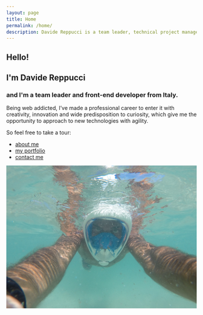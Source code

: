 ```yaml
---
layout: page
title: Home
permalink: /home/
description: Davide Reppucci is a team leader, technical project manager and front-end developer from Italy.
---
```


<section class="page-view home-view">
	<div class="content">
		<h1>Hello!</h1>
		<h2>I'm Davide Reppucci</h2>
		<h3>and I'm a <strong>team leader and front-end developer</strong> from Italy.</h3>
		<p><span>Being web addicted, I’ve made a professional career to enter it</span> <span>with creativity, innovation and wide predisposition to curiosity,</span> <span>which give me the opportunity to approach to new technologies with agility.</span></p>
		<p>So feel free to take a tour:</p>
		<ul>
			<li><a href="/about" title="about me" data-behavior="internal"><em></em><em></em><span>about me</span></a></li>
			<li><a href="/works" title="my portfolio" data-behavior="internal"><em></em><em></em><span>my portfolio</span></a></li>
			<li><a href="/contact" title="contact me" data-behavior="internal"><em></em><em></em><span>contact me</span></a></li>
		</ul>
	</div>
	<img src="/assets/gfx/views/home.jpg" data-type="background" alt="" title="" />
</section>
